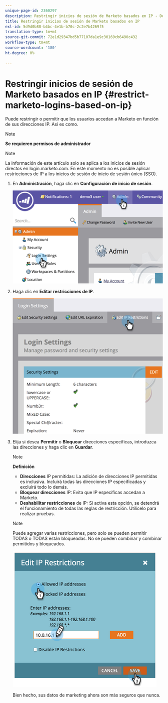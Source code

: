 ```yaml
---
unique-page-id: 2360297
description: Restringir inicios de sesión de Marketo basados en IP - Documentos de Marketo - Documentación del producto
title: Restringir inicios de sesión de Marketo basados en IP
exl-id: 5d9d0b88-b4bc-4e1b-b70c-2c2e7b4269f5
translation-type: tm+mt
source-git-commit: 72e1d29347bd5b77107da1e9c30169cb6490c432
workflow-type: tm+mt
source-wordcount: '180'
ht-degree: 0%

---
```


# Restringir inicios de sesión de Marketo basados en IP {#restrict-marketo-logins-based-on-ip}

Puede restringir o permitir que los usuarios accedan a Marketo en función de sus direcciones IP. Así es como.

>[!NOTE]
>
>**Se requieren permisos de administrador**

>[!NOTE]
>
>La información de este artículo solo se aplica a los inicios de sesión directos en login.marketo.com. En este momento no es posible aplicar restricciones de IP a los inicios de sesión de inicio de sesión único (SSO).

1. En **Administración**, haga clic en **Configuración de inicio de sesión**.

   ![](assets/image2014-9-16-12-3a57-3a56.png)

1. Haga clic en **Editar restricciones de IP**.

   ![](assets/image2014-9-16-12-3a58-3a13.png)

1. Elija si desea **Permitir** o **Bloquear** direcciones específicas, introduzca las direcciones y haga clic en **Guardar**.

   >[!NOTE]
   >
   >**Definición**
   >
   >* **Direcciones** IP permitidas: La adición de direcciones IP permitidas es inclusiva. Incluirá todas las direcciones IP especificadas y excluirá todo lo demás.
   >* **Bloquear direcciones** IP: Evita que IP específicas accedan a Marketo.
   >* **Deshabilitar restricciones** de IP: Si activa esta opción, se detendrá el funcionamiento de todas las reglas de restricción. Utilícelo para realizar pruebas.


   >[!NOTE]
   >
   >Puede agregar varias restricciones, pero solo se pueden permitir TODAS o TODAS están bloqueadas. No se pueden combinar y combinar permitidos y bloqueados.

   ![](assets/image2014-9-16-13-3a9-3a40.png)

   Bien hecho, sus datos de marketing ahora son más seguros que nunca.
